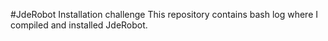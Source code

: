 #JdeRobot Installation challenge
This repository contains bash log where I compiled and installed JdeRobot.